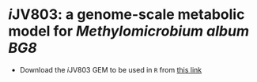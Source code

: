 # *i*JV803: a genome-scale metabolic model for *Methylomicrobium album BG8*
 
 - Download the *i*JV803 GEM to be used in `R` from [this link](iJV803_M_album_BG8_GEM.RData)
